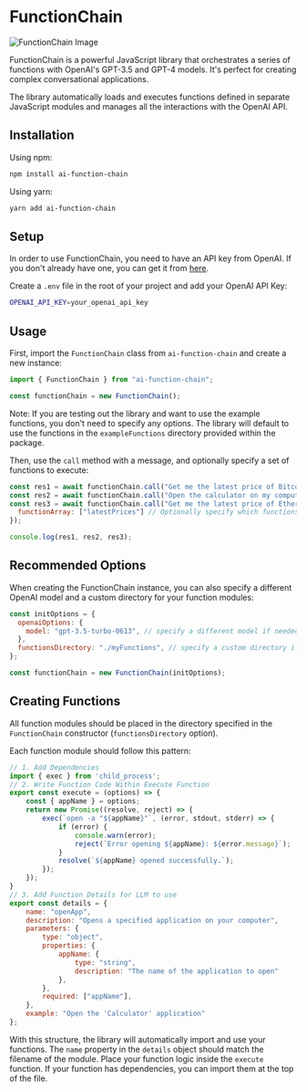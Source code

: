 # FunctionChain

![FunctionChain Image](https://i.imgur.com/uR5YOc8.gif)


FunctionChain is a powerful JavaScript library that orchestrates a series of functions with OpenAI's GPT-3.5 and GPT-4 models. It's perfect for creating complex conversational applications.

The library automatically loads and executes functions defined in separate JavaScript modules and manages all the interactions with the OpenAI API.

## Installation

Using npm:

```bash
npm install ai-function-chain
```

Using yarn:

```bash
yarn add ai-function-chain
```

## Setup

In order to use FunctionChain, you need to have an API key from OpenAI. If you don't already have one, you can get it from [here](https://platform.openai.com/account/api-keys).

Create a `.env` file in the root of your project and add your OpenAI API Key:

```bash
OPENAI_API_KEY=your_openai_api_key
```

## Usage

First, import the `FunctionChain` class from `ai-function-chain` and create a new instance:

```javascript
import { FunctionChain } from "ai-function-chain";

const functionChain = new FunctionChain();
```

Note: If you are testing out the library and want to use the example functions, you don't need to specify any options. The library will default to use the functions in the `exampleFunctions` directory provided within the package.

Then, use the `call` method with a message, and optionally specify a set of functions to execute:

```javascript
const res1 = await functionChain.call("Get me the latest price of Bitcoin");
const res2 = await functionChain.call("Open the calculator on my computer");
const res3 = await functionChain.call("Get me the latest price of Ethereum", {
  functionArray: ["latestPrices"] // Optionally specify which functions to use
});

console.log(res1, res2, res3);
```

## Recommended Options

When creating the FunctionChain instance, you can also specify a different OpenAI model and a custom directory for your function modules:

```javascript
const initOptions = {
  openaiOptions: {
    model: "gpt-3.5-turbo-0613", // specify a different model if needed
  },
  functionsDirectory: "./myFunctions", // specify a custom directory if you have one
};

const functionChain = new FunctionChain(initOptions);
```

## Creating Functions

All function modules should be placed in the directory specified in the `FunctionChain` constructor (`functionsDirectory` option). 

Each function module should follow this pattern:

```javascript
// 1. Add Dependencies
import { exec } from 'child_process';
// 2. Write Function Code Within Execute Function
export const execute = (options) => {
    const { appName } = options;
    return new Promise((resolve, reject) => {
        exec(`open -a "${appName}"`, (error, stdout, stderr) => {
            if (error) {
                console.warn(error);
                reject(`Error opening ${appName}: ${error.message}`);
            }
            resolve(`${appName} opened successfully.`);
        });
    });
}
// 3. Add Function Details for LLM to use
export const details = {
    name: "openApp",
    description: "Opens a specified application on your computer",
    parameters: {
        type: "object",
        properties: {
            appName: {
                type: "string",
                description: "The name of the application to open"
            },
        },
        required: ["appName"],
    },
    example: "Open the 'Calculator' application"
};
```

With this structure, the library will automatically import and use your functions. The `name` property in the `details` object should match the filename of the module. Place your function logic inside the `execute` function. If your function has dependencies, you can import them at the top of the file.
